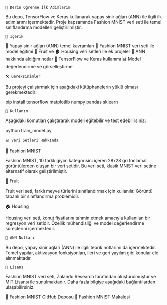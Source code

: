     📌 Derin Öğrenme İlk Adımlarım
Bu depo, TensorFlow ve Keras kullanarak yapay sinir ağları (ANN) ile ilgili ilk adımlarımı içermektedir. Proje kapsamında Fashion MNIST veri seti ile temel sınıflandırma modelleri geliştirilmiştir.

    📂 İçerik
🧠 Yapay sinir ağları (ANN) temel kavramları
👕 Fashion MNIST veri seti ile model eğitimi
🍏 Fruit ve 🏠 Housing veri setleri ile ek projeler
📖 ANN hakkında aldığım notlar
🔧 TensorFlow ve Keras kullanımı
📊 Model değerlendirme ve görselleştirme

    🛠 Gereksinimler
Bu projeyi çalıştırmak için aşağıdaki kütüphanelerin yüklü olması gerekmektedir:

pip install tensorflow matplotlib numpy pandas sklearn

    🚀 Kullanım

Aşağıdaki komutları çalıştırarak modeli eğitebilir ve test edebilirsiniz:

python train_model.py

    📊 Veri Setleri Hakkında
    
👕 Fashion MNIST

Fashion MNIST, 10 farklı giyim kategorisini içeren 28x28 gri tonlamalı görüntülerden oluşan bir veri setidir. Bu veri seti, klasik MNIST veri setine alternatif olarak geliştirilmiştir.

🍏 Fruit

Fruit veri seti, farklı meyve türlerini sınıflandırmak için kullanılır. Görüntü tabanlı bir sınıflandırma problemidir.

🏠 Housing

Housing veri seti, konut fiyatlarını tahmin etmek amacıyla kullanılan bir regresyon veri setidir. Özellik mühendisliği ve model değerlendirme süreçlerini içermektedir.

    📝 ANN Notları
    
Bu depo, yapay sinir ağları (ANN) ile ilgili teorik notlarımı da içermektedir.
Temel yapılar, aktivasyon fonksiyonları, ileri ve geri yayılım gibi konular ele alınmaktadır.

    📜 Lisans
    
Fashion MNIST veri seti, Zalando Research tarafından oluşturulmuştur ve MIT Lisansı ile sunulmaktadır. Daha fazla bilgiye aşağıdaki bağlantılardan ulaşabilirsiniz:

🔗 Fashion MNIST GitHub Deposu
📄 Fashion MNIST Makalesi

